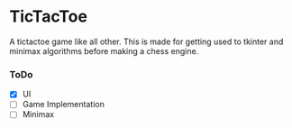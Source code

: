 # TicTacToe
A tictactoe game like all other. This is made for getting used to tkinter and minimax algorithms before making a chess engine.

### ToDo
- [x] UI
- [ ] Game Implementation
- [ ] Minimax
